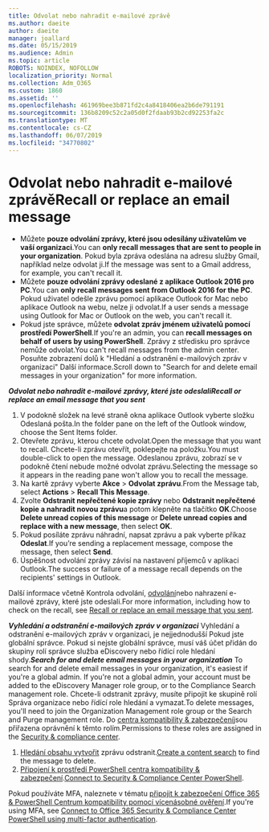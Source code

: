 ```yaml
---
title: Odvolat nebo nahradit e-mailové zprávě
ms.author: daeite
author: daeite
manager: joallard
ms.date: 05/15/2019
ms.audience: Admin
ms.topic: article
ROBOTS: NOINDEX, NOFOLLOW
localization_priority: Normal
ms.collection: Adm_O365
ms.custom: 1860
ms.assetid: ''
ms.openlocfilehash: 461969bee3b871fd2c4a8418406ea2b6de791191
ms.sourcegitcommit: 136b8209c52c2a05d0f2fdaab93b2cd92253fa2c
ms.translationtype: MT
ms.contentlocale: cs-CZ
ms.lasthandoff: 06/07/2019
ms.locfileid: "34770802"
---
```

# <a name="recall-or-replace-an-email-message"></a><span data-ttu-id="b25e8-102">Odvolat nebo nahradit e-mailové zprávě</span><span class="sxs-lookup"><span data-stu-id="b25e8-102">Recall or replace an email message</span></span>

- <span data-ttu-id="b25e8-103">Můžete **pouze odvolání zprávy, které jsou odesílány uživatelům ve vaší organizaci**.</span><span class="sxs-lookup"><span data-stu-id="b25e8-103">You can **only recall messages that are sent to people in your organization**.</span></span> <span data-ttu-id="b25e8-104">Pokud byla zpráva odeslána na adresu služby Gmail, například nelze odvolat ji.</span><span class="sxs-lookup"><span data-stu-id="b25e8-104">If the message was sent to a Gmail address, for example, you can't recall it.</span></span>
- <span data-ttu-id="b25e8-105">Můžete **pouze odvolání zprávy odeslané z aplikace Outlook 2016 pro PC**.</span><span class="sxs-lookup"><span data-stu-id="b25e8-105">You can **only recall messages sent from Outlook 2016 for the PC**.</span></span> <span data-ttu-id="b25e8-106">Pokud uživatel odešle zprávu pomocí aplikace Outlook for Mac nebo aplikace Outlook na webu, nelze ji odvolat.</span><span class="sxs-lookup"><span data-stu-id="b25e8-106">If a user sends a message using Outlook for Mac or Outlook on the web, you can't recall it.</span></span>
- <span data-ttu-id="b25e8-107">Pokud jste správce, můžete **odvolat zpráv jménem uživatelů pomocí prostředí PowerShell**.</span><span class="sxs-lookup"><span data-stu-id="b25e8-107">If you're an admin, you can **recall messages on behalf of users by using PowerShell**.</span></span> <span data-ttu-id="b25e8-108">Zprávy z středisku pro správce nemůže odvolat.</span><span class="sxs-lookup"><span data-stu-id="b25e8-108">You can't recall messages from the admin center.</span></span> <span data-ttu-id="b25e8-109">Posuňte zobrazení dolů k "Hledání a odstranění e-mailových zpráv v organizaci" Další informace.</span><span class="sxs-lookup"><span data-stu-id="b25e8-109">Scroll down to "Search for and delete email messages in your organization" for more information.</span></span>

<span data-ttu-id="b25e8-110">***Odvolat nebo nahradit e-mailové zprávy, které jste odeslali***</span><span class="sxs-lookup"><span data-stu-id="b25e8-110">***Recall or replace an email message that you sent***</span></span>
1. <span data-ttu-id="b25e8-111">V podokně složek na levé straně okna aplikace Outlook vyberte složku Odeslaná pošta.</span><span class="sxs-lookup"><span data-stu-id="b25e8-111">In the folder pane on the left of the Outlook window, choose the Sent Items folder.</span></span>
2. <span data-ttu-id="b25e8-112">Otevřete zprávu, kterou chcete odvolat.</span><span class="sxs-lookup"><span data-stu-id="b25e8-112">Open the message that you want to recall.</span></span> <span data-ttu-id="b25e8-113">Chcete-li zprávu otevřít, poklepejte na položku.</span><span class="sxs-lookup"><span data-stu-id="b25e8-113">You must double-click to open the message.</span></span> <span data-ttu-id="b25e8-114">Odeslanou zprávu, zobrazí se v podokně čtení nebude možné odvolat zprávu.</span><span class="sxs-lookup"><span data-stu-id="b25e8-114">Selecting the message so it appears in the reading pane won't allow you to recall the message.</span></span>
3. <span data-ttu-id="b25e8-115">Na kartě zprávy vyberte **Akce** > **Odvolat zprávu**.</span><span class="sxs-lookup"><span data-stu-id="b25e8-115">From the Message tab, select **Actions** > **Recall This Message**.</span></span>
4. <span data-ttu-id="b25e8-116">Zvolte **Odstranit nepřečtené kopie zprávy** nebo **Odstranit nepřečtené kopie a nahradit novou zprávu**a potom klepněte na tlačítko **OK**.</span><span class="sxs-lookup"><span data-stu-id="b25e8-116">Choose **Delete unread copies of this message** or **Delete unread copies and replace with a new message**, then select **OK**.</span></span>
5. <span data-ttu-id="b25e8-117">Pokud posíláte zprávu náhradní, napsat zprávu a pak vyberte příkaz **Odeslat**.</span><span class="sxs-lookup"><span data-stu-id="b25e8-117">If you’re sending a replacement message, compose the message, then select **Send**.</span></span>
6. <span data-ttu-id="b25e8-118">Úspěšnost odvolání zprávy závisí na nastavení příjemců v aplikaci Outlook.</span><span class="sxs-lookup"><span data-stu-id="b25e8-118">The success or failure of a message recall depends on the recipients' settings in Outlook.</span></span> 

<span data-ttu-id="b25e8-119">Další informace včetně Kontrola odvolání, [odvolání](https://support.office.com/article/35027f88-d655-4554-b4f8-6c0729a723a0)nebo nahrazení e-mailové zprávy, které jste odeslali.</span><span class="sxs-lookup"><span data-stu-id="b25e8-119">For more information, including how to check on the recall, see [Recall or replace an email message that you sent](https://support.office.com/article/35027f88-d655-4554-b4f8-6c0729a723a0).</span></span>

<span data-ttu-id="b25e8-120">***Vyhledání a odstranění e-mailových zpráv v organizaci*** Vyhledání a odstranění e-mailových zpráv v organizaci, je nejjednodušší Pokud jste globální správce. Pokud si nejste globální správce, musí váš účet přidán do skupiny rolí správce služba eDiscovery nebo řídící role hledání shody.</span><span class="sxs-lookup"><span data-stu-id="b25e8-120">***Search for and delete email messages in your organization*** To search for and delete email messages in your organization, it's easiest if you're a global admin. If you're not a global admin, your account must be added to the eDiscovery Manager role group, or to the Compliance Search management role.</span></span> <span data-ttu-id="b25e8-121">Chcete-li odstranit zprávy, musíte připojit ke skupině rolí Správa organizace nebo řídící role hledání a vymazat.</span><span class="sxs-lookup"><span data-stu-id="b25e8-121">To delete messages, you'll need to join the Organization Management role group or the Search and Purge management role.</span></span> <span data-ttu-id="b25e8-122">Do [centra kompatibility & zabezpečení](https://protection.office.com/)jsou přiřazena oprávnění k těmto rolím.</span><span class="sxs-lookup"><span data-stu-id="b25e8-122">Permissions to these roles are assigned in the [Security & compliance center](https://protection.office.com/).</span></span>

1. <span data-ttu-id="b25e8-123">[Hledání obsahu vytvořit](https://docs.microsoft.com/office365/securitycompliance/content-search) zprávu odstranit.</span><span class="sxs-lookup"><span data-stu-id="b25e8-123">[Create a content search](https://docs.microsoft.com/office365/securitycompliance/content-search) to find the message to delete.</span></span>
2. <span data-ttu-id="b25e8-124">[Připojení k prostředí PowerShell centra kompatibility & zabezpečení](https://docs.microsoft.com/powershell/exchange/office-365-scc/connect-to-scc-powershell/connect-to-scc-powershell?view=exchange-ps).</span><span class="sxs-lookup"><span data-stu-id="b25e8-124">[Connect to Security & Compliance Center PowerShell](https://docs.microsoft.com/powershell/exchange/office-365-scc/connect-to-scc-powershell/connect-to-scc-powershell?view=exchange-ps).</span></span> 

<span data-ttu-id="b25e8-125">Pokud používáte MFA, naleznete v tématu [připojit k zabezpečení Office 365 & PowerShell Centrum kompatibility pomocí vícenásobné ověření](https://docs.microsoft.com/powershell/exchange/office-365-scc/connect-to-scc-powershell/mfa-connect-to-scc-powershell?view=exchange-ps).</span><span class="sxs-lookup"><span data-stu-id="b25e8-125">If you're using MFA, see [Connect to Office 365 Security & Compliance Center PowerShell using multi-factor authentication](https://docs.microsoft.com/powershell/exchange/office-365-scc/connect-to-scc-powershell/mfa-connect-to-scc-powershell?view=exchange-ps).</span></span> 